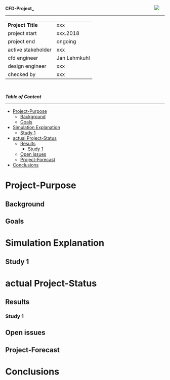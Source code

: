 
<!-- main project readme -->
<!-- copied from ../tools/framework/docs/dummies/Makefile  -->



**CFD-Project_**
&emsp; &emsp; &emsp; &emsp; &emsp; &emsp; &emsp; &emsp; &emsp; &emsp; &emsp; &emsp; &emsp; &emsp; &emsp; &emsp; &emsp; &emsp; &emsp; &emsp; &emsp;
![](tools/images/logo.png)

************************************************  
|                   |                                  |
| ----------------- | -------------------------------- |
| **Project Title** | xxx
| project start     | xxx.2018
| project end       | ongoing
| active stakeholder| xxx
| cfd engineer      | Jan Lehmkuhl
| design engineer   | xxx
| checked by        | xxx
<br>  

<!-- example picture for quick project identification -->
<!-- ![](cfd-reports/XXX_001_Rep/Figure001.png)  -->


**_Table of Content_**

**********************  
- [Project-Purpose](#project-purpose)
  - [Background](#background)
  - [Goals](#goals)
- [Simulation Explanation](#simulation-explanation)
  - [Study 1](#study-1)
- [actual Project-Status](#actual-project-status)
  - [Results](#results)
    - [Study 1](#study-1-1)
  - [Open issues](#open-issues)
  - [Project-Forecast](#project-forecast)
- [Conclusions](#conclusions)



Project-Purpose
===================================================================================================

Background
-----------------------------------------------------------------------------------------
<!-- which information is needed to understand the project goals -->


Goals
-----------------------------------------------------------------------------------------
<!-- which goals should be reached within this project -->


Simulation Explanation
===================================================================================================

Study 1
-----------------------------------------------------------------------------------------
<!-- which special information should this study deliver to reach the project goals -->


actual Project-Status
===================================================================================================

Results
-----------------------------------------------------------------------------------------
### Study 1
<!-- main study results as short bulletpoints -->


Open issues
-----------------------------------------------------------------------------------------
<!-- where are not yet solved issues or problems which can threaten the project outcome -->


Project-Forecast
-----------------------------------------------------------------------------------------
<!-- next steps and timeframe -->


Conclusions
===================================================================================================
<!-- main outcome of this project in a few bulletpoints -->
